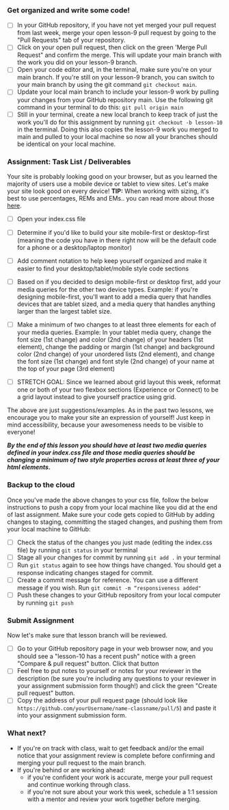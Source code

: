 ### Get organized and write some code!
 - [ ] In your GitHub repository, if you have not yet merged your pull request from last week, merge your open lesson-9 pull request by going to the "Pull Requests" tab of your repository. 
 - [ ] Click on your open pull request, then click on the green 'Merge Pull Request" and confirm the merge. This will update your main branch with the work you did on your lesson-9 branch.
 - [ ] Open your code editor and, in the terminal, make sure you're on your main branch. If you're still on your lesson-9 branch, you can switch to your main branch by using the git command `git checkout main`.
 - [ ] Update your local main branch to include your lesson-9 work by pulling your changes from your GitHub repository main. Use the following git command in your terminal to do this: `git pull origin main`
 - [ ] Still in your terminal, create a new local branch to keep track of just the work you'll do for this assignment by running `git checkout -b lesson-10` in the terminal. Doing this also copies the lesson-9 work you merged to main and pulled to your local machine so now all your branches should be identical on your local machine.

### Assignment: Task List / Deliverables
Your site is probably looking good on your browser, but as you learned the majority of users use a mobile device or tablet to view sites.  Let's make your site look good on every device!
**TIP:** When working with sizing, it's best to use percentages, REMs and EMs.. you can read more about those [here](https://www.linkedin.com/pulse/pixels-vs-em-rem-percent-when-why-use-each-milan-savov).  
 - [ ] Open your index.css file
 - [ ] Determine if you'd like to build your site mobile-first or desktop-first (meaning the code you have in there right now will be the default code for a phone or a desktop/laptop monitor)
 - [ ] Add comment notation to help keep yourself organized and make it easier to find your desktop/tablet/mobile style code sections
 - [ ] Based on if you decided to design mobile-first or desktop first, add your media queries for the other two device types.  Example: if you're designing mobile-first, you'll want to add a media query that handles devices that are tablet sized, and a media query that handles anything larger than the largest tablet size.
 - [ ] Make a minimum of two changes to at least three elements for each of your media queries.  Example: In your tablet media query, change the font size (1st change) and color (2nd change) of your headers (1st element), change the padding or margin (1st change) and background color (2nd change) of your unordered lists (2nd element), and change the font size (1st change) and font style (2nd change) of your name at the top of your page (3rd element)

 - [ ] STRETCH GOAL: Since we learned about grid layout this week, reformat one or both of your two flexbox sections (Experience or Connect) to be a grid layout instead to give yourself practice using grid.

The above are just suggestions/examples.  As in the past two lessons, we encourage you to make your site an expression of yourself!  Just keep in mind accessibility, because your awesomeness needs to be visible to everyone!  

**_By the end of this lesson you should have at least two media queries defined in your index.css file and those media queries should be changing a minimum of two style properties across at least three of your html elements._**

### Backup to the cloud
Once you've made the above changes to your css file, follow the below instructions to push a copy from your local machine like you did at the end of last assignment. Make sure your code gets copied to GitHub by adding changes to staging, committing the staged changes, and pushing them from your local machine to GitHub:
 - [ ] Check the status of the changes you just made (editing the index.css file) by running `git status` in your terminal
 - [ ] Stage all your changes for commit by running `git add .` in your terminal
 - [ ] Run `git status` again to see how things have changed. You should get a response indicating changes staged for commit.
 - [ ] Create a commit message for reference. You can use a different message if you wish. Run `git commit -m “responsiveness added"`
 - [ ] Push these changes to your GitHub repository from your local computer by running `git push`

### Submit Assignment
Now let's make sure that lesson branch will be reviewed.  
 - [ ] Go to your GitHub repository page in your web browser now, and you should see a "lesson-10 has a recent push" notice with a green "Compare & pull request" button. Click that button
 - [ ] Feel free to put notes to yourself or notes for your reviewer in the description (be sure you're including any questions to your reviewer in your assignment submission form though!) and click the green "Create pull request" button.
 - [ ] Copy the address of your pull request page (should look like `https://github.com/yourUsername/name-classname/pull/5`) and paste it into your assignment submission form.

### What next?
- If you're on track with class, wait to get feedback and/or the email notice that your assignment review is complete before confirming and merging your pull request to the main branch.
- If you're behind or are working ahead:
  - if you're confident your work is accurate, merge your pull request and continue working through class.
  - if you're not sure about your work this week, schedule a 1:1 session with a mentor and review your work together before merging.

